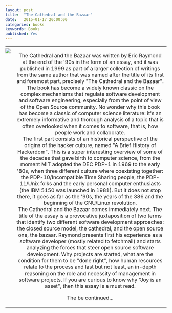 ```yaml
---
layout: post
title:  "The Cathedral and the Bazaar"
date:   2015-01-17 20:00:00
categories: books
keywords: Books
published: Yes
---
```




<table>
<tr>
<td style="padding:5px 10px 5px 0px; vertical-align:top">
<img src="https://covers.openlibrary.org/b/id/805932-M.jpg"/></td>
<td style="vertical-align: top"> 

<div align="center" class="content-books">

The Cathedral and the Bazaar was written by Eric Raymond at the end 
of the '90s in the form of an essay, and it was published in 1999 as part of a 
larger collection of writings from the same author that was named after the 
title of its first and foremost part, precisely "The Cathedral and the Bazaar". 
The book has become a widely known classic 
on the complex mechanisms that regulate software development and software engineering, 
especially from the point of view of the Open Source community. No wonder why 
this book has become a classic of computer science literature: it's an extremely 
informative and thorough analysis of a topic that is often overlooked when it 
comes to software, that is, how people work and collaborate. 
<br>
The first part consists of an historical perspective of the origins of the hacker
culture, named "A Brief History of Hackerdom". This is a super interesting overview
of some of the decades that gave birth to computer science, from the moment MIT
adopted the DEC PDP-1 in 1969 to the early '80s, when three different culture
where coexisting together: the PDP-10/Incompatible Time Sharing people,
the PDP-11/Unix folks and the early personal computer enthusiasts (the IBM 5150
was launched in 1981). But it does not stop there, it goes as far as the '90s, 
the years of the 386 and the beginning of the GNU/Linux revolution.
<br>
The Cathedral and the Bazaar comes immediately next. The title of the essay
is a provocative juxtaposition of two terms that identify two different software
development approaches: the closed source model, the cathedral, and the open source
one, the bazaar. Raymond presents first his experience as a software developer (mostly
related to fetchmail) and starts analyzing the forces that steer open source 
software development. Why projects are started, what are the condition for 
them to be "done right", how human resources relate to the process 
and last but not least, an in-depth reasoning on the role and necessity of 
management in software projects. If you are curious to know why "Joy is an asset", 
then this essay is a must read.
<br>

The be continued...
</div>


</td>
</tr>
</table>

